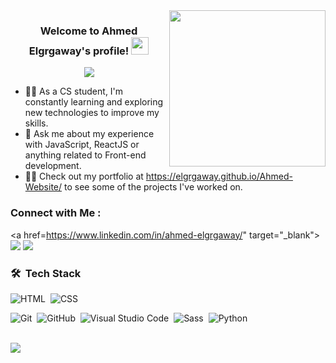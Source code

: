 
<img width="250" align="right" src="https://c.tenor.com/_DOBjnGspYAAAAAM/code-coding.gif">

<h3 align="center">
  Welcome to Ahmed Elgrgaway's profile!
  <img src="https://media.giphy.com/media/hvRJCLFzcasrR4ia7z/giphy.gif" width="28">
</h3>

<!-- Typing SVG by DenverCoder1 - https://github.com/DenverCoder1/readme-typing-svg -->
<p align="center">
  <a href="https://github.com/DenverCoder1/readme-typing-svg"><img src="https://readme-typing-svg.herokuapp.com/?lines=Front-End%20developer;Always%20learning%20new%20things&font=Fira%20Code&center=true&width=440&height=45&color=f75c7e&vCenter=true&size=22"></a>
</p> 

- 👨‍💻 As a CS student, I'm constantly learning and exploring new technologies to improve my skills.
- 💬 Ask me about my experience with JavaScript, ReactJS or anything related to Front-end development.
- 👨‍💻 Check out my portfolio at https://elgrgaway.github.io/Ahmed-Website/ to see some of the projects I've worked on.


### Connect with Me :

<a href=https://www.linkedin.com/in/ahmed-elgrgaway/" target="_blank"><img src="https://img.shields.io/badge/-Ahmed%20Elgrgaway-0077B5?style=for-the-badge&logo=Linkedin&logoColor=white"/></a>
<a href="https://t.me/Ahmed_ElGergawi" target="_blank"><img src="https://img.shields.io/badge/-Ahmed%20Elgrgaway-0077B5?style=for-the-badge&logo=Telegram&logoColor=white"/></a>
### 🛠 &nbsp;Tech Stack
<!--![JavaScript](https://img.shields.io/badge/-JavaScript-05122A?style=flat&logo=javascript)&nbsp;-->
<!--![Bootstrap](https://img.shields.io/badge/-Bootstrap-05122A?style=flat&logo=bootstrap&logoColor=563D7C)&nbsp;-->
![HTML](https://img.shields.io/badge/-HTML-05122A?style=flat&logo=HTML5)&nbsp;
![CSS](https://img.shields.io/badge/-CSS-05122A?style=flat&logo=CSS3&logoColor=1572B6)&nbsp;
<!--![React.js](https://img.shields.io/badge/-React-05122A?style=flat&logo=react)-->
![Git](https://img.shields.io/badge/-Git-05122A?style=flat&logo=git)&nbsp;
![GitHub](https://img.shields.io/badge/-GitHub-05122A?style=flat&logo=github)&nbsp;
![Visual Studio Code](https://img.shields.io/badge/-Visual%20Studio%20Code-05122A?style=flat&logo=visual-studio-code&logoColor=007ACC)&nbsp;
![Sass](https://img.shields.io/badge/-Sass-05122A?style=flat&logo=sass)&nbsp;
![Python](https://img.shields.io/badge/-Python%20-05122A?style=flat&logo=python)&nbsp;




<br>
<a href="https://komarev.com/ghpvc/?username=ahmedali&style=for-the-badge">
    <img src="https://komarev.com/ghpvc/?username=ahmedali&style=for-the-badge">
</a>
